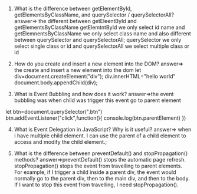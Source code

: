 1. What is the difference between getElementById, getElementsByClassName, and querySelector / querySelectorAll?
answer=> the different between getEleentById and getElementsByClassName 
getElemtntById we only select id name and getElemnentsByClassName we only select class name
and also different between querySelector and querySelectorAll;
querySelector we only select single class or id and querySelectorAll we select multiple class or id 

2. How do you create and insert a new element into the DOM?
answer=> the create and insert a new element into the dom
let div=document.createElement("div");
div.innerHTML="hello world"
document.body.appendChild(div);


3. What is Event Bubbling and how does it work?
answer=>the event bubbling was when child was trigger this event go to parent element 

let btn=document.querySelector(".btn")
btn.addEventListener("click",function(){
  console.log(btn.parentElement)
})



4. What is Event Delegation in JavaScript? Why is it useful?
answer=> when i have multiple child element. I can use the parent of a child element to access and modify the child element.; 


5. What is the difference between preventDefault() and stopPropagation() methods?
answer=>preventDefault() stops the automatic page refresh.
stopPropagation() stops the event from travelling to parent elements. For example, if I trigger a child inside a parent div, the event would normally go to the parent div, then to the main div, and then to the body. If I want to stop this event from travelling, I need stopPropagation().